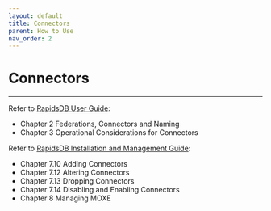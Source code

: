 ```yaml
---
layout: default
title: Connectors
parent: How to Use
nav_order: 2
---
```


# Connectors

---

Refer to [RapidsDB User Guide](../downloads/RapidsDB_User_Guide_Release_v4.3.3.pdf):

* Chapter 2 Federations, Connectors and Naming
* Chapter 3 Operational Considerations for Connectors

Refer to [RapidsDB Installation and Management Guide](../downloads/RapidsDB_Installation_and_Management_Guide_Release_v4.3.3.pdf):

* Chapter 7.10 Adding Connectors
* Chapter 7.12 Altering Connectors
* Chapter 7.13 Dropping Connectors
* Chapter 7.14 Disabling and Enabling Connectors
* Chapter 8 Managing MOXE
